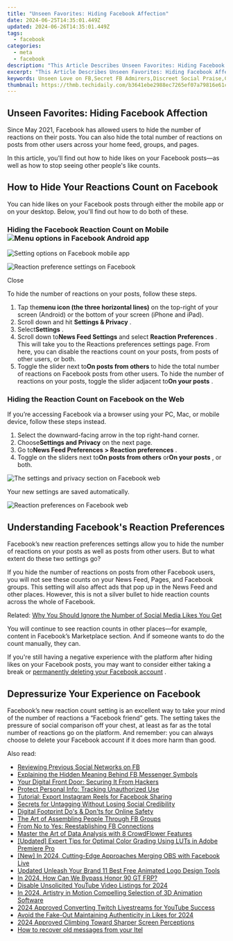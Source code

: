 ```yaml
---
title: "Unseen Favorites: Hiding Facebook Affection"
date: 2024-06-25T14:35:01.449Z
updated: 2024-06-26T14:35:01.449Z
tags:
  - facebook
categories:
  - meta
  - facebook
description: "This Article Describes Unseen Favorites: Hiding Facebook Affection"
excerpt: "This Article Describes Unseen Favorites: Hiding Facebook Affection"
keywords: Unseen Love on FB,Secret FB Admirers,Discreet Social Praise,Clandestine Friendship,Concealed Facebook Affection,Hidden Social Favor,Stealthy Online Approval
thumbnail: https://thmb.techidaily.com/b3641ebe2988ec7265ef07a79816e61c990d023d2c0afe9a3bce0644ce087752.jpg
---
```


## Unseen Favorites: Hiding Facebook Affection

 Since May 2021, Facebook has allowed users to hide the number of reactions on their posts. You can also hide the total number of reactions on posts from other users across your home feed, groups, and pages.

 In this article, you'll find out how to hide likes on your Facebook posts—as well as how to stop seeing other people's like counts.

## How to Hide Your Reactions Count on Facebook

 You can hide likes on your Facebook posts through either the mobile app or on your desktop. Below, you'll find out how to do both of these.

### Hiding the Facebook Reaction Count on Mobile ![Menu options in Facebook Android app](https://static1.makeuseofimages.com/wordpress/wp-content/uploads/2021/06/Facebook-android-menu-options.jpg)

![Setting options on Facebook mobile app](https://static1.makeuseofimages.com/wordpress/wp-content/uploads/2021/06/Facebook-android-settings-page.jpg)

![Reaction preference settings on Facebook](https://static1.makeuseofimages.com/wordpress/wp-content/uploads/2021/06/Reaction-count-settings-facebook.jpg)

Close

To hide the number of reactions on your posts, follow these steps.

1. Tap the**menu icon (the three horizontal lines)** on the top-right of your screen (Android) or the bottom of your screen (iPhone and iPad).
2. Scroll down and hit **Settings & Privacy** .
3. Select**Settings** .
4. Scroll down to**News Feed Settings** and select **Reaction Preferences** . This will take you to the Reactions preferences settings page. From here, you can disable the reactions count on your posts, from posts of other users, or both.
5. Toggle the slider next to**On posts from others** to hide the total number of reactions on Facebook posts from other users. To hide the number of reactions on your posts, toggle the slider adjacent to**On your posts** .

### Hiding the Reaction Count on Facebook on the Web

 If you’re accessing Facebook via a browser using your PC, Mac, or mobile device, follow these steps instead.

1. Select the downward-facing arrow in the top right-hand corner.
2. Choose**Settings and Privacy** on the next page.
3. Go to**News Feed Preferences > Reaction preferences** .
4. Toggle on the sliders next to**On posts from others** or**On your posts** , or both.

![The settings and privacy section on Facebook web](https://static1.makeuseofimages.com/wordpress/wp-content/uploads/2021/06/settings-privacy-section-facebook-web.jpg)

Your new settings are saved automatically.

![Reaction preferences on Facebook web](https://static1.makeuseofimages.com/wordpress/wp-content/uploads/2021/06/Facebook-web-reaction-preferences.jpg)

## Understanding Facebook's Reaction Preferences

 Facebook’s new reaction preferences settings allow you to hide the number of reactions on your posts as well as posts from other users. But to what extent do these two settings go?

 If you hide the number of reactions on posts from other Facebook users, you will not see these counts on your News Feed, Pages, and Facebook groups. This setting will also affect ads that pop up in the News Feed and other places. However, this is not a silver bullet to hide reaction counts across the whole of Facebook.

 Related: [Why You Should Ignore the Number of Social Media Likes You Get](https://www.makeuseof.com/why-ignore-number-of-social-media-likes/)

 You will continue to see reaction counts in other places—for example, content in Facebook’s Marketplace section. And if someone wants to do the count manually, they can.

 If you're still having a negative experience with the platform after hiding likes on your Facebook posts, you may want to consider either taking a break or [permanently deleting your Facebook account](https://www.makeuseof.com/tag/delete-facebook-account/) .

## Depressurize Your Experience on Facebook

 Facebook’s new reaction count setting is an excellent way to take your mind of the number of reactions a “Facebook friend” gets. The setting takes the pressure of social comparison off your chest, at least as far as the total number of reactions go on the platform. And remember: you can always choose to delete your Facebook account if it does more harm than good.


<ins class="adsbygoogle"
     style="display:block"
     data-ad-format="autorelaxed"
     data-ad-client="ca-pub-7571918770474297"
     data-ad-slot="1223367746"></ins>



<ins class="adsbygoogle"
     style="display:block"
     data-ad-client="ca-pub-7571918770474297"
     data-ad-slot="8358498916"
     data-ad-format="auto"
     data-full-width-responsive="true"></ins>

<span class="atpl-alsoreadstyle">Also read:</span>
<div><ul>
<li><a href="https://facebook.techidaily.com/reviewing-previous-social-networks-on-fb/"><u>Reviewing Previous Social Networks on FB</u></a></li>
<li><a href="https://facebook.techidaily.com/explaining-the-hidden-meaning-behind-fb-messenger-symbols/"><u>Explaining the Hidden Meaning Behind FB Messenger Symbols</u></a></li>
<li><a href="https://facebook.techidaily.com/your-digital-front-door-securing-it-from-hackers/"><u>Your Digital Front Door: Securing It From Hackers</u></a></li>
<li><a href="https://facebook.techidaily.com/protect-personal-info-tracking-unauthorized-use/"><u>Protect Personal Info: Tracking Unauthorized Use</u></a></li>
<li><a href="https://facebook.techidaily.com/tutorial-export-instagram-reels-for-facebook-sharing/"><u>Tutorial: Export Instagram Reels for Facebook Sharing</u></a></li>
<li><a href="https://facebook.techidaily.com/secrets-for-untagging-without-losing-social-credibility/"><u>Secrets for Untagging Without Losing Social Credibility</u></a></li>
<li><a href="https://facebook.techidaily.com/digital-footprint-dos-and-donts-for-online-safety/"><u>Digital Footprint Do's & Don'ts for Online Safety</u></a></li>
<li><a href="https://facebook.techidaily.com/the-art-of-assembling-people-through-fb-groups/"><u>The Art of Assembling People Through FB Groups</u></a></li>
<li><a href="https://facebook.techidaily.com/from-no-to-yes-reestablishing-fb-connections/"><u>From No to Yes: Reestablishing FB Connections</u></a></li>
<li><a href="https://facebook.techidaily.com/master-the-art-of-data-analysis-with-8-crowdflower-features/"><u>Master the Art of Data Analysis with 8 CrowdFlower Features</u></a></li>
<li><a href="https://some-techniques.techidaily.com/updated-expert-tips-for-optimal-color-grading-using-luts-in-adobe-premiere-pro/"><u>[Updated] Expert Tips for Optimal Color Grading Using LUTs in Adobe Premiere Pro</u></a></li>
<li><a href="https://desktop-recording.techidaily.com/new-in-2024-cutting-edge-approaches-merging-obs-with-facebook-live/"><u>[New] In 2024, Cutting-Edge Approaches  Merging OBS with Facebook Live</u></a></li>
<li><a href="https://smart-video-creator.techidaily.com/updated-unleash-your-brand-11-best-free-animated-logo-design-tools/"><u>Updated Unleash Your Brand 11 Best Free Animated Logo Design Tools</u></a></li>
<li><a href="https://android-frp.techidaily.com/in-2024-how-can-we-bypass-honor-90-gt-frp-by-drfone-android/"><u>In 2024, How Can We Bypass Honor 90 GT FRP?</u></a></li>
<li><a href="https://youtube-videos.techidaily.com/disable-unsolicited-youtube-video-listings-for-2024/"><u>Disable Unsolicited YouTube Video Listings for 2024</u></a></li>
<li><a href="https://extra-hints.techidaily.com/in-2024-artistry-in-motion-compelling-selection-of-3d-animation-software/"><u>In 2024, Artistry in Motion  Compelling Selection of 3D Animation Software</u></a></li>
<li><a href="https://youtube-video-recordings.techidaily.com/2024-approved-converting-twitch-livestreams-for-youtube-success/"><u>2024 Approved  Converting Twitch Livestreams for YouTube Success</u></a></li>
<li><a href="https://instagram-video-recordings.techidaily.com/avoid-the-fake-out-maintaining-authenticity-in-likes-for-2024/"><u>Avoid the Fake-Out  Maintaining Authenticity in Likes for 2024</u></a></li>
<li><a href="https://extra-information.techidaily.com/2024-approved-climbing-toward-sharper-screen-perceptions/"><u>2024 Approved  Climbing Toward Sharper Screen Perceptions</u></a></li>
<li><a href="https://blog-min.techidaily.com/how-to-recover-old-messages-from-your-itel-by-fonelab-android-recover-messages/"><u>How to recover old messages from your Itel</u></a></li>
</ul></div>
